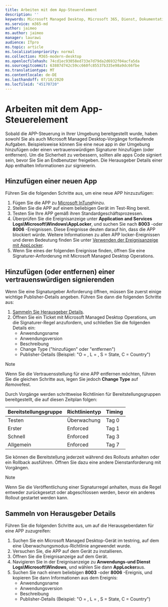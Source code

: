 ```yaml
---
title: Arbeiten mit dem App-Steuerelement
description: ''
keywords: Microsoft Managed Desktop, Microsoft 365, Dienst, Dokumentation
ms.service: m365-md
author: jaimeo
ms.author: jaimeo
manager: laurawi
audience: ITpro
ms.topic: article
ms.localizationpriority: normal
ms.collection: M365-modern-desktop
ms.openlocfilehash: 74cd1ec93058ed733e7d79da2d6932f04acfa5da
ms.sourcegitcommit: 63887d742c59cc660fc85537b335e98a9dc66fbe
ms.translationtype: MT
ms.contentlocale: de-DE
ms.lasthandoff: 07/18/2020
ms.locfileid: "45170720"
---
```

# <a name="work-with-app-control"></a>Arbeiten mit dem App-Steuerelement

Sobald die APP-Steuerung in Ihrer Umgebung bereitgestellt wurde, haben sowohl Sie als auch Microsoft Managed Desktop-Vorgänge fortlaufende Aufgaben. Beispielsweise können Sie eine neue app in der Umgebung hinzufügen oder einen vertrauenswürdigen Signaturer hinzufügen (oder entfernen). Um die Sicherheit zu verbessern, sollten alle apps Code signiert sein, bevor Sie Sie an Endbenutzer freigeben. Die Herausgeber Details einer App enthalten Informationen zur signiererin.


## <a name="add-a-new-app"></a>Hinzufügen einer neuen App

Führen Sie die folgenden Schritte aus, um eine neue APP hinzuzufügen:

1. Fügen Sie die APP zu [Microsoft InTune](https://docs.microsoft.com/mem/intune/apps/apps-win32-app-management)hinzu.
2. Stellen Sie die APP auf einem beliebigen Gerät im Test-Ring bereit. 
3. Testen Sie Ihre APP gemäß ihren Standardgeschäftsprozessen. 
4. Überprüfen Sie die Ereignisanzeige unter **Application and Services Logs\Microsoft\Windows\AppLocker**, und suchen Sie nach **8003** -oder **8006** -Ereignissen. Diese Ereignisse deuten darauf hin, dass die APP blockiert würde. Weitere Informationen zu allen APP locker-Ereignissen und deren Bedeutung finden Sie unter [Verwenden der Ereignisanzeige mit AppLocker](https://docs.microsoft.com/windows/security/threat-protection/windows-defender-application-control/applocker/using-event-viewer-with-applocker).
5. Wenn Sie eines der folgenden Ereignisse finden, öffnen Sie eine Signaturer-Anforderung mit Microsoft Managed Desktop Operations.

## <a name="add-or-remove-a-trusted-signer"></a>Hinzufügen (oder entfernen) einer vertrauenswürdigen signierenden

Wenn Sie eine Signaturgeber Anforderung öffnen, müssen Sie zuerst einige wichtige Publisher-Details angeben. Führen Sie dann die folgenden Schritte aus:

1. [Sammeln Sie Herausgeber Details](#gather-publisher-details).
2. Öffnen Sie ein Ticket mit Microsoft Managed Desktop Operations, um die Signaturer-Regel anzufordern, und schließen Sie die folgenden Details ein:  
    - Anwendungsname 
    - Anwendungsversion 
    - Beschreibung 
    - Change Type ("hinzufügen" oder "entfernen")  
    - Publisher-Details (Beispiel: "O = <publisher name> , L = <location> , S = State, C = Country") 

> [!NOTE]
> Wenn Sie die Vertrauensstellung für eine APP entfernen möchten, führen Sie die gleichen Schritte aus, legen Sie jedoch **Change Type** auf *Remove*fest.

Durch Vorgänge werden schrittweise Richtlinien für Bereitstellungsgruppen bereitgestellt, die auf diesen Zeitplan folgen:


|Bereitstellungsgruppe  |Richtlinientyp  |Timing  |
|---------|---------|---------|
|Testen     |  Überwachung       |  Tag 0       |
|Erster     | Enforced        | Tag 1        |
|Schnell     | Enforced        |  Tag 3       |
|Allgemein     | Enforced        |  Tag 7       |


Sie können die Bereitstellung jederzeit während des Rollouts anhalten oder ein Rollback ausführen. Öffnen Sie dazu eine andere Dienstanforderung mit Vorgängen.

> [!NOTE]
> Wenn Sie die Veröffentlichung einer Signaturregel anhalten, muss die Regel entweder zurückgesetzt oder abgeschlossen werden, bevor ein anderes Rollout gestartet werden kann.

## <a name="gather-publisher-details"></a>Sammeln von Herausgeber Details

Führen Sie die folgenden Schritte aus, um auf die Herausgeberdaten für eine APP zuzugreifen:

1. Suchen Sie ein Microsoft Managed Desktop-Gerät im testring, auf dem eine Überwachungsmodus-Richtlinie angewendet wurde. 
2. Versuchen Sie, die APP auf dem Gerät zu installieren.
3. Öffnen Sie die Ereignisanzeige auf dem Gerät. 
4. Navigieren Sie in der Ereignisanzeige zu **Anwendungs-und Dienst Logs\Microsoft\Windows**, und wählen Sie dann **AppLocker**aus. 
5. Suchen Sie nach einem beliebigen **8003** -oder **8006** -Ereignis, und kopieren Sie dann Informationen aus dem Ereignis: 
    - Anwendungsname 
    - Anwendungsversion 
    - Beschreibung 
    - Publisher-Details (Beispiel: "O = <publisher name> , L = <location> , S = State, C = Country") 